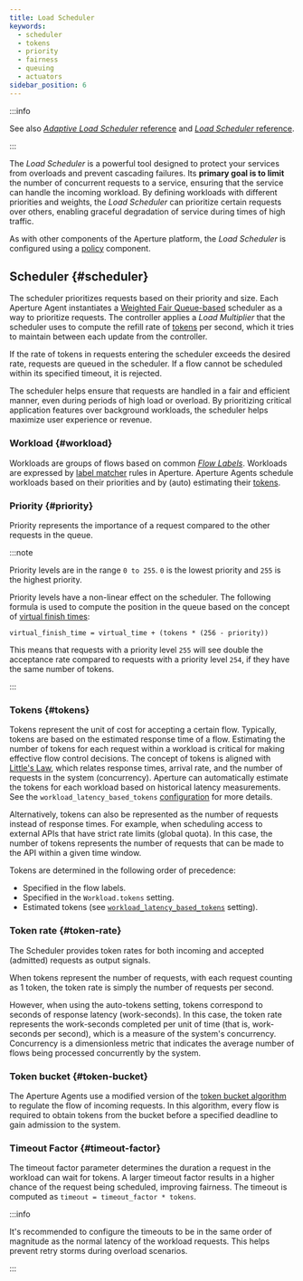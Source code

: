 ```yaml
---
title: Load Scheduler
keywords:
  - scheduler
  - tokens
  - priority
  - fairness
  - queuing
  - actuators
sidebar_position: 6
---
```


:::info

See also
[_Adaptive Load Scheduler_ reference](/reference/policies/spec.md#adaptive-load-scheduler)
and
[_Load Scheduler_ reference](/reference/policies/spec.md#adaptive-load-scheduler).

:::

The _Load Scheduler_ is a powerful tool designed to protect your services from
overloads and prevent cascading failures. Its **primary goal is to limit** the
number of concurrent requests to a service, ensuring that the service can handle
the incoming workload. By defining workloads with different priorities and
weights, the _Load Scheduler_ can prioritize certain requests over others,
enabling graceful degradation of service during times of high traffic.

As with other components of the Aperture platform, the _Load Scheduler_ is
configured using a [policy][policies] component.

## Scheduler {#scheduler}

The scheduler prioritizes requests based on their priority and size. Each
Aperture Agent instantiates a
[Weighted Fair Queue-based](https://en.wikipedia.org/wiki/Weighted_fair_queueing)
scheduler as a way to prioritize requests. The controller applies a _Load
Multiplier_ that the scheduler uses to compute the refill rate of
[tokens](#tokens) per second, which it tries to maintain between each update
from the controller.

If the rate of tokens in requests entering the scheduler exceeds the desired
rate, requests are queued in the scheduler. If a flow cannot be scheduled within
its specified timeout, it is rejected.

The scheduler helps ensure that requests are handled in a fair and efficient
manner, even during periods of high load or overload. By prioritizing critical
application features over background workloads, the scheduler helps maximize
user experience or revenue.

### Workload {#workload}

Workloads are groups of flows based on common [_Flow Labels_](../flow-label.md).
Workloads are expressed by [label matcher][label-matcher] rules in Aperture.
Aperture Agents schedule workloads based on their priorities and by (auto)
estimating their [tokens](#tokens).

### Priority {#priority}

Priority represents the importance of a request compared to the other requests
in the queue.

:::note

Priority levels are in the range `0 to 255`. `0` is the lowest priority and
`255` is the highest priority.

Priority levels have a non-linear effect on the scheduler. The following formula
is used to compute the position in the queue based on the concept of
[virtual finish times](https://en.wikipedia.org/wiki/Weighted_fair_queueing#Algorithm):

`virtual_finish_time = virtual_time + (tokens * (256 - priority))`

This means that requests with a priority level `255` will see double the
acceptance rate compared to requests with a priority level `254`, if they have
the same number of tokens.

:::

### Tokens {#tokens}

Tokens represent the unit of cost for accepting a certain flow. Typically,
tokens are based on the estimated response time of a flow. Estimating the number
of tokens for each request within a workload is critical for making effective
flow control decisions. The concept of tokens is aligned with
[Little's Law](https://en.wikipedia.org/wiki/Little%27s_law), which relates
response times, arrival rate, and the number of requests in the system
(concurrency). Aperture can automatically estimate the tokens for each workload
based on historical latency measurements. See the
`workload_latency_based_tokens`
[configuration](/reference/policies/spec.md#load-scheduler) for more details.

Alternatively, tokens can also be represented as the number of requests instead
of response times. For example, when scheduling access to external APIs that
have strict rate limits (global quota). In this case, the number of tokens
represents the number of requests that can be made to the API within a given
time window.

Tokens are determined in the following order of precedence:

- Specified in the flow labels.
- Specified in the `Workload.tokens` setting.
- Estimated tokens (see
  [`workload_latency_based_tokens`](/reference/policies/spec.md#load-scheduler)
  setting).

### Token rate {#token-rate}

The Scheduler provides token rates for both incoming and accepted (admitted)
requests as output signals.

When tokens represent the number of requests, with each request counting as 1
token, the token rate is simply the number of requests per second.

However, when using the auto-tokens setting, tokens correspond to seconds of
response latency (work-seconds). In this case, the token rate represents the
work-seconds completed per unit of time (that is, work-seconds per second),
which is a measure of the system's concurrency. Concurrency is a dimensionless
metric that indicates the average number of flows being processed concurrently
by the system.

### Token bucket {#token-bucket}

The Aperture Agents use a modified version of the
[token bucket algorithm](https://en.wikipedia.org/wiki/Token_bucket) to regulate
the flow of incoming requests. In this algorithm, every flow is required to
obtain tokens from the bucket before a specified deadline to gain admission to
the system.

### Timeout Factor {#timeout-factor}

The timeout factor parameter determines the duration a request in the workload
can wait for tokens. A larger timeout factor results in a higher chance of the
request being scheduled, improving fairness. The timeout is computed as
`timeout = timeout_factor * tokens`.

:::info

It's recommended to configure the timeouts to be in the same order of magnitude
as the normal latency of the workload requests. This helps prevent retry storms
during overload scenarios.

:::

[label-matcher]: ../selector.md#label-matcher
[policies]: /concepts/policy/policy.md
